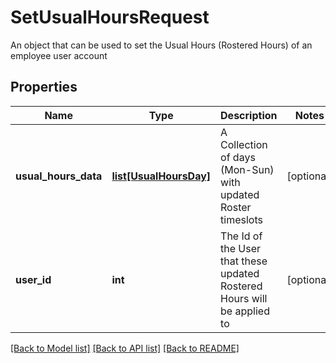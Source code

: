 # SetUsualHoursRequest

An object that can be used to set the Usual Hours (Rostered Hours) of an employee user account
## Properties
Name | Type | Description | Notes
------------ | ------------- | ------------- | -------------
**usual_hours_data** | [**list[UsualHoursDay]**](UsualHoursDay.md) | A Collection of days (Mon-Sun) with updated Roster timeslots | [optional] 
**user_id** | **int** | The Id of the User that these updated Rostered Hours will be applied to | [optional] 

[[Back to Model list]](../README.md#documentation-for-models) [[Back to API list]](../README.md#documentation-for-api-endpoints) [[Back to README]](../README.md)


